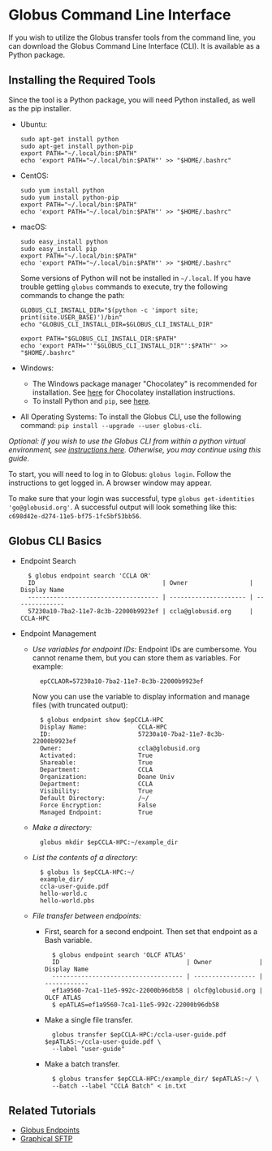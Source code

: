 # Globus Command Line Interface

If you wish to utilize the Globus transfer tools from the command line, you can download the Globus Command Line Interface \(CLI\). It is available as a Python package.

## Installing the Required Tools

Since the tool is a Python package, you will need Python installed, as well as the pip installer.

* Ubuntu:   

  ```text
  sudo apt-get install python   
  sudo apt-get install python-pip
  export PATH="~/.local/bin:$PATH"
  echo 'export PATH="~/.local/bin:$PATH"' >> "$HOME/.bashrc"
  ```

* CentOS:

  ```text
  sudo yum install python   
  sudo yum install python-pip
  export PATH="~/.local/bin:$PATH"
  echo 'export PATH="~/.local/bin:$PATH"' >> "$HOME/.bashrc"
  ```

* macOS:

  ```text
  sudo easy_install python   
  sudo easy_install pip
  export PATH="~/.local/bin:$PATH"
  echo 'export PATH="~/.local/bin:$PATH"' >> "$HOME/.bashrc"
  ```

  Some versions of Python will not be installed in `~/.local`. If you have trouble getting `globus` commands to execute, try the following commands to change the path:   

  ```text
  GLOBUS_CLI_INSTALL_DIR="$(python -c 'import site; print(site.USER_BASE)')/bin"   
  echo "GLOBUS_CLI_INSTALL_DIR=$GLOBUS_CLI_INSTALL_DIR"
  ```

  ```text
  export PATH="$GLOBUS_CLI_INSTALL_DIR:$PATH"   
  echo 'export PATH="'"$GLOBUS_CLI_INSTALL_DIR"':$PATH"' >> "$HOME/.bashrc"
  ```

* Windows:
  * The Windows package manager "Chocolatey" is recommended for installation. See [here](https://chocolatey.org/install) for Chocolatey installation instructions.
  * To install Python and `pip`, see [here](http://docs.python-guide.org/en/latest/starting/install3/win/#install3-windows).
* All Operating Systems: To install the Globus CLI, use the following command: `pip install --upgrade --user globus-cli`.

_Optional: if you wish to use the Globus CLI from within a python virtual environment, see_ [_instructions here_](https://docs.globus.org/cli/installation/virtualenv/)_. Otherwise, you may continue using this guide._

To start, you will need to log in to Globus: `globus login`. Follow the instructions to get logged in. A browser window may appear.

To make sure that your login was successful, type `globus get-identities 'go@globusid.org'`. A successful output will look something like this: `c698d42e-d274-11e5-bf75-1fc5bf53bb56`.

## Globus CLI Basics

* Endpoint Search

  ```text
    $ globus endpoint search 'CCLA OR'
    ID                                   | Owner                 | Display Name  
    ------------------------------------ | --------------------- | --------------
    57230a10-7ba2-11e7-8c3b-22000b9923ef | ccla@globusid.org     | CCLA-HPC
  ```

* Endpoint Management
  * _Use variables for endpoint IDs:_ Endpoint IDs are cumbersome. You cannot rename them, but you can store them as variables. For example:

    ```text
      epCCLAOR=57230a10-7ba2-11e7-8c3b-22000b9923ef
    ```

      Now you can use the variable to display information and manage files \(with truncated output\):

    ```text
      $ globus endpoint show $epCCLA-HPC
      Display Name:              CCLA-HPC
      ID:                        57230a10-7ba2-11e7-8c3b-22000b9923ef
      Owner:                     ccla@globusid.org
      Activated:                 True
      Shareable:                 True
      Department:                CCLA
      Organization:              Doane Univ
      Department:                CCLA
      Visibility:                True
      Default Directory:         /~/
      Force Encryption:          False
      Managed Endpoint:          True
    ```

  * _Make a directory:_

    ```text
      globus mkdir $epCCLA-HPC:~/example_dir
    ```

  * _List the contents of a directory:_

    ```text
      $ globus ls $epCCLA-HPC:~/
      example_dir/
      ccla-user-guide.pdf
      hello-world.c
      hello-world.pbs
    ```

  * _File transfer between endpoints:_
    * First, search for a second endpoint. Then set that endpoint as a Bash variable.

      ```text
        $ globus endpoint search 'OLCF ATLAS'
        ID                                   | Owner             | Display Name
        ------------------------------------ | ----------------- | ------------
        ef1a9560-7ca1-11e5-992c-22000b96db58 | olcf@globusid.org | OLCF ATLAS  
        $ epATLAS=ef1a9560-7ca1-11e5-992c-22000b96db58
      ```

    * Make a single file transfer.

      ```text
        globus transfer $epCCLA-HPC:/ccla-user-guide.pdf $epATLAS:~/ccla-user-guide.pdf \
        --label "user-guide"
      ```

    * Make a batch transfer.

      ```text
        $ globus transfer $epCCLA-HPC:/example_dir/ $epATLAS:~/ \
        --batch --label "CCLA Batch" < in.txt
      ```

## Related Tutorials

* [Globus Endpoints](globus-endpoints.md)
* [Graphical SFTP](../moving-data/graphical-sftp.md)

